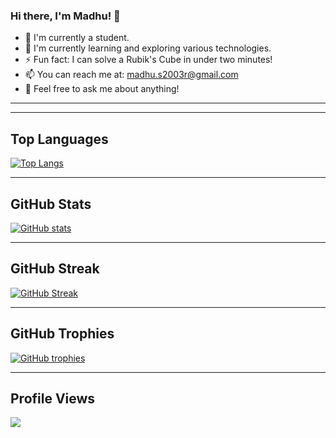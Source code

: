 
<!--
**madhus2003r/madhus2003r** is a ✨ _special_ ✨ repository because its `README.md` (this file) appears on your GitHub profile.
-->

### Hi there, I'm Madhu! 👋

- 🔭 I'm currently a student. 
- 🌱 I'm currently learning and exploring various technologies.
- ⚡ Fun fact: I can solve a Rubik's Cube in under two minutes!
- 📫 You can reach me at: madhu.s2003r@gmail.com
- 💬 Feel free to ask me about anything!

<!--
- 👯 I’m looking to collaborate on ...
- 🤔 I’m looking for help with ...
- 😄 Pronouns: ...
-->


---


---

## Top Languages

[![Top Langs](https://github-readme-stats.vercel.app/api/top-langs/?username=madhus2003r&layout=compact&bg_color=000000&text_color=ffffff)](https://github.com/anuraghazra/github-readme-stats)

---

## GitHub Stats

[![GitHub stats](https://github-readme-stats.vercel.app/api?username=madhus2003r&show_icons=true&theme=radical)](https://github.com/anuraghazra/github-readme-stats)

---

## GitHub Streak

[![GitHub Streak](http://github-readme-streak-stats.herokuapp.com?user=madhus2003r&theme=dark&background=000000&ring=00FFFF&fire=00FF00&currStreakNum=00FFFF&sideNums=00FFFF&currStreakLabel=00FFFF&sideLabels=00FFFF)](https://git.io/streak-stats)

---

## GitHub Trophies

[![GitHub trophies](https://github-profile-trophy.vercel.app/?username=madhus2003r&theme=darkhub)](https://github.com/ryo-ma/github-profile-trophy)

---

## Profile Views

![](https://komarev.com/ghpvc/?username=madhus2003r)




